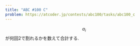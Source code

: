 ```yaml
---
title: "ABC #100 C"
problem: https://atcoder.jp/contests/abc100/tasks/abc100_c
---
```

$$ a_i $$ が何回2で割れるかを数えて合計する.
